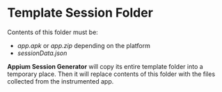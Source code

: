 # Template Session Folder

Contents of this folder must be:

- _app.apk_ or _app.zip_ depending on the platform
- _sessionData.json_

**Appium Session Generator** will copy its entire template folder into a temporary place. Then it will replace contents of this folder with the files collected from the instrumented app.
